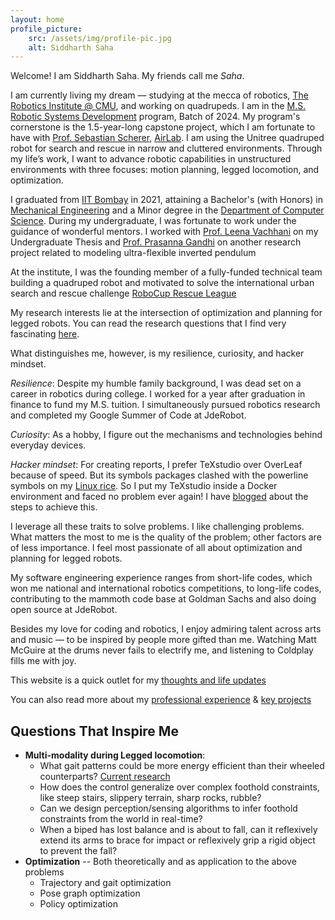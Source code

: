 ```yaml
---
layout: home
profile_picture:
    src: /assets/img/profile-pic.jpg
    alt: Siddharth Saha
---
```


Welcome! I am Siddharth Saha. My friends call me *Saha*. 

I am currently living my dream — studying at the mecca of robotics, [The Robotics Institute @ CMU](https://www.ri.cmu.edu/), and working on quadrupeds. I am in the [M.S. Robotic Systems Development](https://mrsd.ri.cmu.edu/) program, Batch of 2024. My program's cornerstone is the 1.5-year-long capstone project, which I am fortunate to have with [Prof. Sebastian Scherer](https://www.ri.cmu.edu/ri-faculty/sebastian-scherer/), [AirLab](https://www.ri.cmu.edu/robotics-groups/air-lab/). I am using the Unitree quadruped robot for search and rescue in narrow and cluttered environments. Through my life’s work, I want to advance robotic capabilities in unstructured environments with three focuses: motion planning, legged locomotion, and optimization.


I graduated from [IIT Bombay](https://www.iitb.ac.in/) in 2021, attaining a Bachelor's (with Honors) in [Mechanical Engineering](https://www.me.iitb.ac.in/) and a Minor degree in the [Department of Computer Science](https://www.cse.iitb.ac.in/). During my undergraduate, I was fortunate to work under the guidance of wonderful mentors. I worked with [Prof. Leena Vachhani](https://www.sc.iitb.ac.in/~leena/) on my Undergraduate Thesis and [Prof. Prasanna Gandhi](https://www.me.iitb.ac.in/~gandhi/) on another research project related to modeling ultra-flexible inverted pendulum

At the institute, I was the founding member of a fully-funded technical team building a quadruped robot and motivated to solve the international urban search and rescue challenge [RoboCup Rescue League](https://www.robocup.org/leagues/10)

My research interests lie at the intersection of optimization and planning for legged robots. You can read the research questions that I find very fascinating [here](https://trunc8.github.io).

What distinguishes me, however, is my resilience, curiosity, and hacker mindset.

*Resilience*: Despite my humble family background, I was dead set on a career in robotics during college. I worked for a year after graduation in finance to fund my M.S. tuition. I simultaneously pursued robotics research and completed my Google Summer of Code at JdeRobot.

*Curiosity*: As a hobby, I figure out the mechanisms and technologies behind everyday devices.

*Hacker mindset*: For creating reports, I prefer TeXstudio over OverLeaf because of speed. But its symbols packages clashed with the powerline symbols on my [Linux rice](https://trunc8.github.io/2021/03/10/first-linux-rice). So I put my TeXstudio inside a Docker environment and faced no problem ever again! I have [blogged](https://trunc8.github.io/2021/05/22/tut-texstudio-docker) about the steps to achieve this.

I leverage all these traits to solve problems. I like challenging problems. What matters the most to me is the quality of the problem; other factors are of less importance. I feel most passionate of all about optimization and planning for legged robots.

My software engineering experience ranges from short-life codes, which won me national and international robotics competitions, to long-life codes, contributing to the mammoth code base at Goldman Sachs and also doing open source at JdeRobot.

Besides my love for coding and robotics, I enjoy admiring talent across arts and music — to be inspired by people more gifted than me. Watching Matt McGuire at the drums never fails to electrify me, and listening to Coldplay fills me with joy.

This website is a quick outlet for my [thoughts and life updates](blog)

You can also read more about my [professional experience](work) & [key projects](project)



## Questions That Inspire Me
<!-- My research interests lie at the intersection of exploration, optimization, trajectory planning, and SLAM. -->

- **Multi-modality during Legged locomotion**: 
    + What gait patterns could be more energy efficient than their wheeled counterparts? [Current research](https://www.researchgate.net/publication/332374021_Leg_Trajectory_Planning_for_Quadruped_Robots_with_High-Speed_Trot_Gait)
    + How does the control generalize over complex foothold constraints, like steep stairs, slippery terrain, sharp rocks, rubble? 
    + Can we design perception/sensing algorithms to infer foothold constraints from the world in real-time? 
    + When a biped has lost balance and is about to fall, can it reflexively extend its arms to brace for impact or reflexively grip a rigid object to prevent the fall?
- **Optimization** -- Both theoretically and as application to the above problems
    + Trajectory and gait optimization
    + Pose graph optimization
    + Policy optimization


